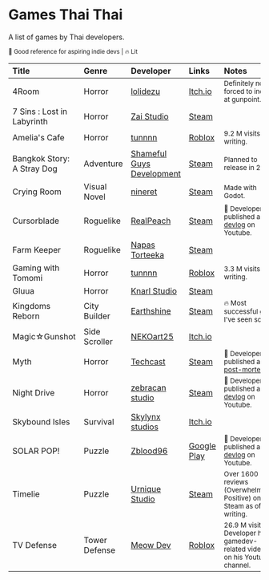 
# Games Thai Thai

A list of games by Thai developers.

<sub>📖 Good reference for aspiring indie devs | 🔥  Lit </sub>

| Title  | Genre | Developer |Links | Notes |
|:-------|:------|:----------|:-----|:------|
| 4Room  | Horror | [lolidezu](https://github.com/Lolidezu)  |[Itch.io](https://lolidezu.itch.io/4room) | <sub></sup>Definitely not forced to include at gunpoint.</sup></sub> |
| 7 Sins : Lost in Labyrinth | Horror | [Zai Studio](https://www.zaistudio.net/) | [Steam](https://store.steampowered.com/app/2221820/7_Sins__Lost_in_Labyrinth/) ||
| Amelia's Cafe  | Horror | [tunnnn](https://www.roblox.com/users/18740772/profile/)  |[Roblox](https://www.roblox.com/games/13297983871/Amelias-Cafe) | <sub></sup>9.2 M visits as of writing.</sup></sub> |
| Bangkok Story: A Stray Dog | Adventure | [Shameful Guys Development](https://www.shamefulguys.com/) | [Steam](https://store.steampowered.com/app/2121450/Bangkok_Story_A_Stray_Dog/) | <sub></sup>Planned to release in 2025.</sup></sub> |
| Crying Room | Visual Novel | [nineret](https://nineret.neocities.org/) | [Steam](https://store.steampowered.com/app/2938490/Crying_Room/) | <sub></sup>Made with Godot.</sup></sub> |
| Cursorblade | Roguelike | [RealPeach](https://www.youtube.com/@RealPeach) | [Steam](https://store.steampowered.com/app/2449040/Cursorblade/) | <sub></sup>📖 Developer published a [devlog](https://www.youtube.com/watch?v=P4G7zUXuB7I) on Youtube.</sup></sub> |
| Farm Keeper | Roguelike | [Napas Torteeka](https://www.youtube.com/NapasJet) | [Steam](https://store.steampowered.com/app/2458940/Farm_Keeper/) ||
| Gaming with Tomomi  | Horror | [tunnnn](https://www.roblox.com/users/18740772/profile/)  |[Roblox](https://www.roblox.com/games/15033552431/Gaming-with-Tomomi) | <sub></sup>3.3 M visits as of writing.</sup></sub> |
| Gluua | Horror | [Knarl Studio](https://www.facebook.com/GluuaGame) | [Steam](https://store.steampowered.com/app/1664810/Gluua/) ||
| Kingdoms Reborn | City Builder | [Earthshine](https://www.facebook.com/EarthshineGame/) | [Steam](https://store.steampowered.com/app/1307890/Kingdoms_Reborn/) | <sub></sup>🔥 Most successful game I've seen so far.</sup></sub> |
| Magic☆Gunshot | Side Scroller | [NEKOart25](https://nekoart25.itch.io/) | [Itch.io](https://nekoart25.itch.io/magicgunshot) ||
| Myth | Horror | [Techcast](https://www.youtube.com/@Techcast) | [Steam](https://store.steampowered.com/app/2430410/Myth/) | <sub></sup>📖 Developer published a [post-mortem](https://www.youtube.com/watch?v=fHK7ALyRh3E).</sup></sub> |
| Night Drive | Horror | [zebracan studio](https://www.youtube.com/@zebraman555) | [Steam](https://store.steampowered.com/app/3059400/Night_Drive/) | <sub></sup>📖 Developer published a [devlog](https://www.youtube.com/watch?v=LXgi-bTU4gM) on Youtube.</sup></sub> |
| Skybound Isles | Survival | [Skylynx studios](https://skylynxstudios.itch.io/) | [Itch.io](https://skylynxstudios.itch.io/skybound-isles) ||
| SOLAR POP! | Puzzle | [Zblood96](https://www.youtube.com/@Zblood96) | [Google Play](https://play.google.com/store/apps/details?id=com.Zblood96.SOLARPOP) | <sub></sup>📖 Developer published a [devlog](https://www.youtube.com/watch?v=7Yjna4OsjxQ) on Youtube.</sup></sub> |
| Timelie | Puzzle | [Urnique Studio](https://www.urniquestudio.com/EN/home) | [Steam](https://store.steampowered.com/app/1150950/Timelie/) | <sub></sup>Over 1600 reviews (Overwhelmingly Positive) on Steam as of writing.</sup></sub> |
| TV Defense  | Tower Defense | [Meow Dev](https://www.youtube.com/@MeowDev/videos)  |[Roblox](https://www.roblox.com/games/14809035044/) | <sub></sup>26.9 M visits. Developer has gamedev-related videos on his Youtube channel.</sup></sub> |

